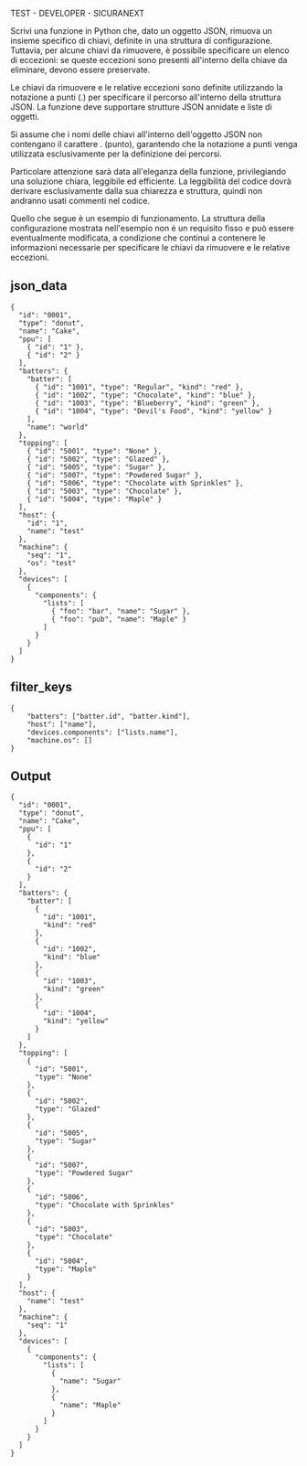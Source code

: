 TEST - DEVELOPER - SICURANEXT

Scrivi una funzione in Python che, dato un oggetto JSON, rimuova un insieme specifico di chiavi, definite in una struttura di configurazione. Tuttavia, per alcune chiavi da rimuovere, è possibile specificare un elenco di eccezioni: se queste eccezioni sono presenti all'interno della chiave da eliminare, devono essere preservate.

Le chiavi da rimuovere e le relative eccezioni sono definite utilizzando la notazione a punti (.) per specificare il percorso all'interno della struttura JSON. La funzione deve supportare strutture JSON annidate e liste di oggetti.

Si assume che i nomi delle chiavi all'interno dell'oggetto JSON non contengano il carattere . (punto), garantendo che la notazione a punti venga utilizzata esclusivamente per la definizione dei percorsi.

Particolare attenzione sarà data all'eleganza della funzione, privilegiando una soluzione chiara, leggibile ed efficiente.
La leggibilità del codice dovrà derivare esclusivamente dalla sua chiarezza e struttura, quindi non andranno usati commenti nel codice.

Quello che segue è un esempio di funzionamento. La struttura della configurazione mostrata nell'esempio non è un requisito fisso e può essere eventualmente modificata, a condizione che continui a contenere le informazioni necessarie per specificare le chiavi da rimuovere e le relative eccezioni.

## json_data
```
{
  "id": "0001",
  "type": "donut",
  "name": "Cake",
  "ppu": [
    { "id": "1" },
    { "id": "2" }
  ],
  "batters": {
    "batter": [
      { "id": "1001", "type": "Regular", "kind": "red" },
      { "id": "1002", "type": "Chocolate", "kind": "blue" },
      { "id": "1003", "type": "Blueberry", "kind": "green" },
      { "id": "1004", "type": "Devil's Food", "kind": "yellow" }
    ],
    "name": "world"
  },
  "topping": [
    { "id": "5001", "type": "None" },
    { "id": "5002", "type": "Glazed" },
    { "id": "5005", "type": "Sugar" },
    { "id": "5007", "type": "Powdered Sugar" },
    { "id": "5006", "type": "Chocolate with Sprinkles" },
    { "id": "5003", "type": "Chocolate" },
    { "id": "5004", "type": "Maple" }
  ],
  "host": {
    "id": "1",
    "name": "test"
  },
  "machine": {
    "seq": "1",
    "os": "test"
  },
  "devices": [
    {
      "components": {
        "lists": [
          { "foo": "bar", "name": "Sugar" },
          { "foo": "pub", "name": "Maple" }        
        ]
      }
    }
  ]
}
```

## filter_keys
```
{
    "batters": ["batter.id", "batter.kind"],
    "host": ["name"],
    "devices.components": ["lists.name"],
    "machine.os": []
}
```

## Output
```
{
  "id": "0001",
  "type": "donut",
  "name": "Cake",
  "ppu": [
    {
      "id": "1"
    },
    {
      "id": "2"
    }
  ],
  "batters": {
    "batter": [
      {
        "id": "1001",
        "kind": "red"
      },
      {
        "id": "1002",
        "kind": "blue"
      },
      {
        "id": "1003",
        "kind": "green"
      },
      {
        "id": "1004",
        "kind": "yellow"
      }
    ]
  },
  "topping": [
    {
      "id": "5001",
      "type": "None"
    },
    {
      "id": "5002",
      "type": "Glazed"
    },
    {
      "id": "5005",
      "type": "Sugar"
    },
    {
      "id": "5007",
      "type": "Powdered Sugar"
    },
    {
      "id": "5006",
      "type": "Chocolate with Sprinkles"
    },
    {
      "id": "5003",
      "type": "Chocolate"
    },
    {
      "id": "5004",
      "type": "Maple"
    }
  ],
  "host": {
    "name": "test"
  },
  "machine": {
    "seq": "1"
  },
  "devices": [
    {
      "components": {
        "lists": [
          {
            "name": "Sugar"
          },
          {
            "name": "Maple"
          }
        ]
      }
    }
  ]
}
```